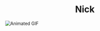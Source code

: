 # <div align="center">Nick</div>


![Animated GIF](![image](https://github.com/SawungGalihT/SawungGalihT/assets/144757389/49a0f4b3-2b36-4a1b-9363-f9a725326611))
